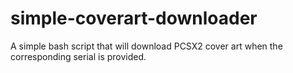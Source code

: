 # simple-coverart-downloader
A simple bash script that will download PCSX2 cover art when the corresponding serial is provided.
